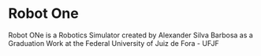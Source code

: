 # Robot One
Robot ONe is a Robotics Simulator created by Alexander Silva Barbosa as a Graduation Work at the Federal University of Juiz de Fora - UFJF
